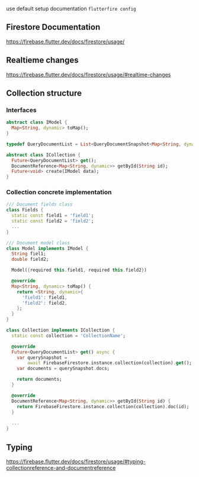 use default setup documentation
`flutterfire config`

## Firestore Documentation
https://firebase.flutter.dev/docs/firestore/usage/

## Realtieme changes
https://firebase.flutter.dev/docs/firestore/usage/#realtime-changes

## Collection structure
### Interfaces
```dart
abstract class IModel {
  Map<String, dynamic> toMap();
}

typedef QueryDocumentList = List<QueryDocumentSnapshot<Map<String, dynamic>>>;

abstract class ICollection {
  Future<QueryDocumentList> get();
  DocumentReference<Map<String, dynamic>> getById(String id);
  Future<void> create(IModel data);
}
```

### Collection concrete implementation
```dart
/// Document fields class
class Fields {
  static const field1 = 'field1';
  static const field2 = 'field2';
  ...
}

/// Document model class
class Model implements IModel {
  String fiel1;
  double field2;

  Model({required this.field1, required this.field2})

  @override
  Map<String, dynamic> toMap() {
    return <String, dynamic>{
      'field1': field1,
      'field2': field2,
    };
  }
}

class Collection implements ICollection {
  static const collection = 'CollectionName';

  @override
  Future<QueryDocumentList> get() async {
    var querySnapshot =
        await FirebaseFirestore.instance.collection(collection).get();
    var documents = querySnapshot.docs;

    return documents;
  }

  @override
  DocumentReference<Map<String, dynamic>> getById(String id) {
    return FirebaseFirestore.instance.collection(collection).doc(id);
  }
  
  ...
}
```

## Typing
https://firebase.flutter.dev/docs/firestore/usage/#typing-collectionreference-and-documentreference